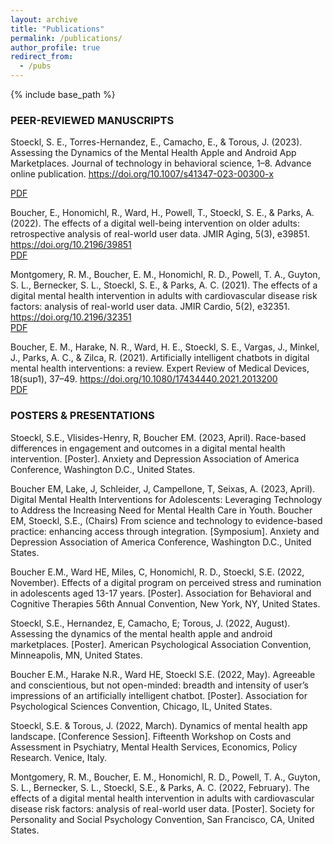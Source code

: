 ```yaml
---
layout: archive
title: "Publications"
permalink: /publications/
author_profile: true
redirect_from:
  - /pubs
---
```


{% include base_path %}
### PEER-REVIEWED MANUSCRIPTS
Stoeckl, S. E., Torres-Hernandez, E., Camacho, E., & Torous, J. (2023). Assessing the Dynamics of the Mental Health Apple and Android App Marketplaces. Journal of technology in behavioral science, 1–8. Advance online publication. https://doi.org/10.1007/s41347-023-00300-x

[PDF](https://github.com/sestoeckl/sestoeckl.github.io/blob/master/files/Assessing%20the%20Dynamics%20of%20the%20Mental%20Health%20Apple%20and%20Android%20App%20Marketplaces.pdf)

Boucher, E., Honomichl, R., Ward, H., Powell, T., Stoeckl, S. E., & Parks, A. (2022). The effects of a digital well-being intervention on older adults: retrospective analysis of real-world user data. JMIR Aging, 5(3), e39851. https://doi.org/10.2196/39851  
[PDF](https://github.com/sestoeckl/sestoeckl.github.io/blob/master/files/The%20Effects%20of%20a%20Digital%20Well-being%20Intervention%20on%20Older%20Adults.pdf)

Montgomery, R. M., Boucher, E. M., Honomichl, R. D., Powell, T. A., Guyton, S. L., Bernecker, S. L., Stoeckl, S. E., & Parks, A. C. (2021). The effects of a digital mental health intervention in adults with cardiovascular disease risk factors: analysis of real-world user data. JMIR Cardio, 5(2), e32351. https://doi.org/10.2196/32351  
[PDF](https://github.com/sestoeckl/sestoeckl.github.io/blob/master/files/The%20Effects%20of%20a%20Digital%20Mental%20Health%20Intervention%20in%20Adults%20with%20Cardiovascular%20Disease%20Risk%20Factors.pdf)

Boucher, E. M., Harake, N. R., Ward, H. E., Stoeckl, S. E., Vargas, J., Minkel, J., Parks, A. C., & Zilca, R. (2021). Artificially intelligent chatbots in digital mental health interventions: a review. Expert Review of Medical Devices, 18(sup1), 37–49. https://doi.org/10.1080/17434440.2021.2013200  
[PDF](https://github.com/sestoeckl/sestoeckl.github.io/blob/master/files/Artificially%20intelligent%20chatbots%20in%20digital%20mental%20health%20interventions%20a%20review.pdf)

### POSTERS & PRESENTATIONS
Stoeckl, S.E., Vlisides-Henry, R, Boucher EM. (2023, April). Race-based differences in engagement and outcomes in a digital mental health intervention. [Poster]. Anxiety and Depression Association of America Conference, Washington D.C., United States. 

Boucher EM, Lake, J, Schleider, J, Campellone, T, Seixas, A. (2023, April). Digital Mental Health Interventions for Adolescents: Leveraging Technology to Address the Increasing Need for Mental Health Care in Youth. Boucher EM, Stoeckl, S.E., (Chairs) From science and technology to evidence-based practice: enhancing access through integration. [Symposium]. Anxiety and Depression Association of America Conference, Washington D.C., United States.

Boucher E.M., Ward HE, Miles, C, Honomichl, R. D., Stoeckl, S.E. (2022, November). Effects of a digital program on perceived stress and rumination in adolescents aged 13-17 years. [Poster]. Association for Behavioral and Cognitive Therapies 56th Annual Convention, New York, NY, United States.

Stoeckl, S.E., Hernandez, E, Camacho, E; Torous, J. (2022, August). Assessing the dynamics of the mental health apple and android marketplaces. [Poster]. American Psychological Association Convention, Minneapolis, MN, United States.
 
Boucher E.M., Harake N.R., Ward HE, Stoeckl S.E. (2022, May). Agreeable and conscientious, but not open-minded: breadth and intensity of user’s impressions of an artificially intelligent chatbot. [Poster]. Association for Psychological Sciences Convention, Chicago, IL, United States.
 
Stoeckl, S.E. & Torous, J. (2022, March). Dynamics of mental health app landscape. [Conference Session]. Fifteenth Workshop on Costs and Assessment in Psychiatry, Mental Health Services, Economics, Policy Research. Venice, Italy.
 
Montgomery, R. M., Boucher, E. M., Honomichl, R. D., Powell, T. A., Guyton, S. L., Bernecker, S. L., Stoeckl, S.E., & Parks, A. C. (2022, February). The effects of a digital mental health intervention in adults with cardiovascular disease risk factors: analysis of real-world user data. [Poster]. Society for Personality and Social Psychology Convention, San Francisco, CA, United States.
